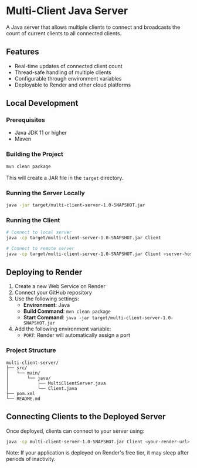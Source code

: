 # Multi-Client Java Server

A Java server that allows multiple clients to connect and broadcasts the count of current clients to all connected clients.

## Features

- Real-time updates of connected client count
- Thread-safe handling of multiple clients
- Configurable through environment variables
- Deployable to Render and other cloud platforms

## Local Development

### Prerequisites

- Java JDK 11 or higher
- Maven

### Building the Project

```bash
mvn clean package
```

This will create a JAR file in the `target` directory.

### Running the Server Locally

```bash
java -jar target/multi-client-server-1.0-SNAPSHOT.jar
```

### Running the Client

```bash
# Connect to local server
java -cp target/multi-client-server-1.0-SNAPSHOT.jar Client

# Connect to remote server
java -cp target/multi-client-server-1.0-SNAPSHOT.jar Client <server-host> <server-port>
```

## Deploying to Render

1. Create a new Web Service on Render
2. Connect your GitHub repository
3. Use the following settings:
   - **Environment**: Java
   - **Build Command**: `mvn clean package`
   - **Start Command**: `java -jar target/multi-client-server-1.0-SNAPSHOT.jar`
4. Add the following environment variable:
   - `PORT`: Render will automatically assign a port

### Project Structure
```
multi-client-server/
├── src/
│   └── main/
│       └── java/
│           ├── MultiClientServer.java
│           └── Client.java
├── pom.xml
└── README.md
```

## Connecting Clients to the Deployed Server

Once deployed, clients can connect to your server using:

```bash
java -cp multi-client-server-1.0-SNAPSHOT.jar Client <your-render-url> <port>
```

Note: If your application is deployed on Render's free tier, it may sleep after periods of inactivity.
